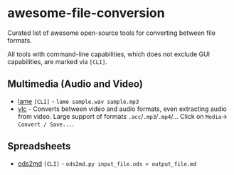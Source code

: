 # awesome-file-conversion
Curated list of awesome open-source tools for converting between file formats.

All tools with command-line capabilities, which does not exclude GUI capabilities, are marked via `[CLI]`.

## Multimedia (Audio and Video)
- [lame](https://linux.die.net/man/1/lame) `[CLI]` - `lame sample.wav sample.mp3`
- [vlc](https://www.videolan.org) - Converts between video and audio formats, even extracting audio from video. Large support of formats `.acc`/`.mp3`/`.mp4`/... Click on `Media`-> `Convert / Save...`.

## Spreadsheets
- [ods2md](https://github.com/kennytm/ods2md) `[CLI]` - `ods2md.py input_file.ods > output_file.md`
